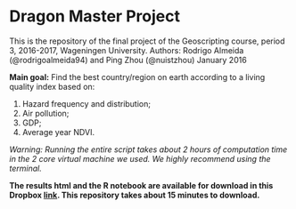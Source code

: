 # Dragon Master Project  
This is the repository of the final project of the Geoscripting course, period 3, 2016-2017, Wageningen University.
Authors: Rodrigo Almeida (@rodrigoalmeida94) and Ping Zhou (@nuistzhou)
January 2016

__Main goal:__ Find the best country/region on earth according to a living quality index based on:  
1. Hazard frequency and distribution;  
2. Air pollution;  
3. GDP;  
4. Average year NDVI.  

_Warning: Running the entire script takes about 2 hours of computation time in the 2 core virtual machine we used. We highly recommend using the terminal._

**The results html and the R notebook are available for download in this Dropbox [link](https://www.dropbox.com/sh/s5g2y9cfqx3zs56/AAA91t_ScCdA3f0jTm8PlMmka?dl=1). This repository takes about 15 minutes to download.**
